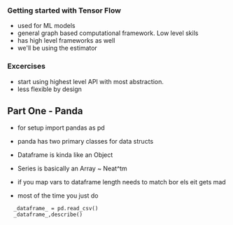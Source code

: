 ### Getting started with Tensor Flow
  - used for ML models
  - general graph based computational framework. Low level skils
  - has high level frameworks as well
  - we'll be using the estimator

### Excercises

  - start using highest level API with most abstraction.
  - less flexible by design

 ## Part One - Panda

  - for setup import pandas as pd
  - panda has two primary classes for data structs

  - Dataframe is kinda like an Object
  - Series is basically an Array ~ Neat^tm

  - if you map vars to dataframe length needs to match bor els eit gets mad

  - most of the time you just do
```
  _dataframe_ = pd.read_csv()
  _dataframe_,describe()
```
